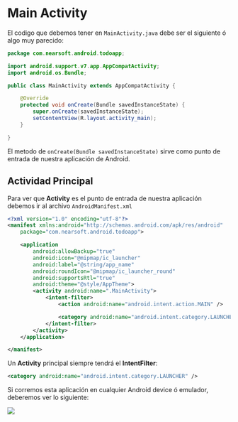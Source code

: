 [image]: http://i.imgur.com/SFPihLo.png

# Main Activity
El codigo que debemos tener en `MainActivity.java` debe ser el siguiente ó algo muy parecido:

````java
package com.nearsoft.android.todoapp;

import android.support.v7.app.AppCompatActivity;
import android.os.Bundle;

public class MainActivity extends AppCompatActivity {

    @Override
    protected void onCreate(Bundle savedInstanceState) {
        super.onCreate(savedInstanceState);
        setContentView(R.layout.activity_main);
    }

}

````

El metodo de `onCreate(Bundle savedInstanceState)` sirve como punto de entrada de nuestra aplicación de Android.

## Actividad Principal

Para ver que **Activity** es el punto de entrada de nuestra aplicación debemos ir al archivo `AndroidManifest.xml`

````xml
<?xml version="1.0" encoding="utf-8"?>
<manifest xmlns:android="http://schemas.android.com/apk/res/android"
    package="com.nearsoft.android.todoapp">

    <application
        android:allowBackup="true"
        android:icon="@mipmap/ic_launcher"
        android:label="@string/app_name"
        android:roundIcon="@mipmap/ic_launcher_round"
        android:supportsRtl="true"
        android:theme="@style/AppTheme">
        <activity android:name=".MainActivity">
            <intent-filter>
                <action android:name="android.intent.action.MAIN" />

                <category android:name="android.intent.category.LAUNCHER" />
            </intent-filter>
        </activity>
    </application>

</manifest>
````

Un **Activity** principal siempre tendrá el **IntentFilter**:

```xml
<category android:name="android.intent.category.LAUNCHER" />
```

Si corremos esta aplicación en cualquier Android device ó emulador, deberemos ver lo siguiente:

![][image]
